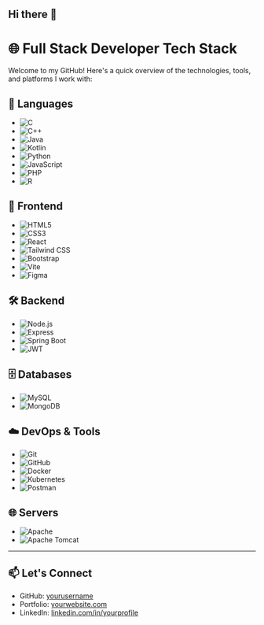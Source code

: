 ## Hi there 👋

<!--
**jaydee2002/jaydee2002** is a ✨ _special_ ✨ repository because its `README.md` (this file) appears on your GitHub profile.

Here are some ideas to get you started:

- 🔭 I’m currently working on ...
- 🌱 I’m currently learning ...
- 👯 I’m looking to collaborate on ...
- 🤔 I’m looking for help with ...
- 💬 Ask me about ...
- 📫 How to reach me: ...
- 😄 Pronouns: ...
- ⚡ Fun fact: ...
-->


# 🌐 Full Stack Developer Tech Stack

Welcome to my GitHub! Here's a quick overview of the technologies, tools, and platforms I work with:

## 🧠 Languages
- ![C](https://img.shields.io/badge/C-A8B9CC?style=flat&logo=c&logoColor=white)
- ![C++](https://img.shields.io/badge/C++-00599C?style=flat&logo=c%2B%2B&logoColor=white)
- ![Java](https://img.shields.io/badge/Java-007396?style=flat&logo=java&logoColor=white)
- ![Kotlin](https://img.shields.io/badge/Kotlin-7F52FF?style=flat&logo=kotlin&logoColor=white)
- ![Python](https://img.shields.io/badge/Python-3776AB?style=flat&logo=python&logoColor=white)
- ![JavaScript](https://img.shields.io/badge/JavaScript-F7DF1E?style=flat&logo=javascript&logoColor=black)
- ![PHP](https://img.shields.io/badge/PHP-777BB4?style=flat&logo=php&logoColor=white)
- ![R](https://img.shields.io/badge/R-276DC3?style=flat&logo=r&logoColor=white)

## 🎨 Frontend
- ![HTML5](https://img.shields.io/badge/HTML5-E34F26?style=flat&logo=html5&logoColor=white)
- ![CSS3](https://img.shields.io/badge/CSS3-1572B6?style=flat&logo=css3&logoColor=white)
- ![React](https://img.shields.io/badge/React-61DAFB?style=flat&logo=react&logoColor=black)
- ![Tailwind CSS](https://img.shields.io/badge/Tailwind_CSS-06B6D4?style=flat&logo=tailwind-css&logoColor=white)
- ![Bootstrap](https://img.shields.io/badge/Bootstrap-7952B3?style=flat&logo=bootstrap&logoColor=white)
- ![Vite](https://img.shields.io/badge/Vite-646CFF?style=flat&logo=vite&logoColor=white)
- ![Figma](https://img.shields.io/badge/Figma-F24E1E?style=flat&logo=figma&logoColor=white)

## 🛠 Backend
- ![Node.js](https://img.shields.io/badge/Node.js-339933?style=flat&logo=node.js&logoColor=white)
- ![Express](https://img.shields.io/badge/Express-000000?style=flat&logo=express&logoColor=white)
- ![Spring Boot](https://img.shields.io/badge/Spring_Boot-6DB33F?style=flat&logo=spring-boot&logoColor=white)
- ![JWT](https://img.shields.io/badge/JWT-000000?style=flat&logo=json-web-tokens&logoColor=white)

## 🗄 Databases
- ![MySQL](https://img.shields.io/badge/MySQL-4479A1?style=flat&logo=mysql&logoColor=white)
- ![MongoDB](https://img.shields.io/badge/MongoDB-47A248?style=flat&logo=mongodb&logoColor=white)

## ☁️ DevOps & Tools
- ![Git](https://img.shields.io/badge/Git-F05032?style=flat&logo=git&logoColor=white)
- ![GitHub](https://img.shields.io/badge/GitHub-181717?style=flat&logo=github&logoColor=white)
- ![Docker](https://img.shields.io/badge/Docker-2496ED?style=flat&logo=docker&logoColor=white)
- ![Kubernetes](https://img.shields.io/badge/Kubernetes-326CE5?style=flat&logo=kubernetes&logoColor=white)
- ![Postman](https://img.shields.io/badge/Postman-FF6C37?style=flat&logo=postman&logoColor=white)

## 🌐 Servers
- ![Apache](https://img.shields.io/badge/Apache-D22128?style=flat&logo=apache&logoColor=white)
- ![Apache Tomcat](https://img.shields.io/badge/Apache_Tomcat-F8DC75?style=flat&logo=apache-tomcat&logoColor=black)

---

## 📫 Let's Connect
- GitHub: [yourusername](https://github.com/yourusername)
- Portfolio: [yourwebsite.com](https://yourwebsite.com)
- LinkedIn: [linkedin.com/in/yourprofile](https://linkedin.com/in/yourprofile)

